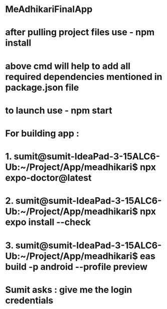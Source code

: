 # MeAdhikariFinalApp
# after pulling project files use -  npm install 
# above cmd will help to add all required dependencies mentioned in package.json file
# to launch use -  npm start

# For building app : 
# 1. sumit@sumit-IdeaPad-3-15ALC6-Ub:~/Project/App/meadhikari$ npx expo-doctor@latest
# 2. sumit@sumit-IdeaPad-3-15ALC6-Ub:~/Project/App/meadhikari$ npx expo install --check
# 3. sumit@sumit-IdeaPad-3-15ALC6-Ub:~/Project/App/meadhikari$ eas build -p android --profile preview

# Sumit asks : give me the login credentials 
